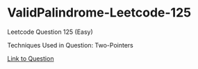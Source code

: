 # ValidPalindrome-Leetcode-125

Leetcode Question 125 (Easy)

Techniques Used in Question:
Two-Pointers

[Link to Question](https://leetcode.com/problems/valid-palindrome/)
